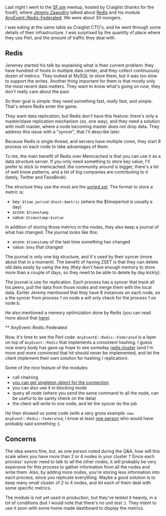 Last night I went to the [SF.pm](http://www.meetup.com/San-Francisco-Perl-Mongers/) meetup, hosted by Craiglist (thanks for the food!), where [Jeremy Zawodny](https://twitter.com/jzawodn) talked about [Redis](http://redis.io) and his module [AnyEvent::Redis::Federated](https://metacpan.org/module/AnyEvent::Redis::Federated). We were about 30 mongers.

I was eating at the same table as Craiglist CTO's, and he went through some details of their infrastructure. I was surprised by the quantity of place where they use Perl, and the amount of traffic they deal with.

Redis
-----

Jeremey started his talk by explaining what is their current problem: they have hundred of hosts in multiple data center, and they collect continuously dozen of metrics. They looked at MySQL to store them, but it was too slow to support the writes. Another thing important for them is that mostly only the most recent data matters. They want to know what's going on *now*, they don't really care about the past.

So their goal is simple: they need something fast, *really* fast, and simple. That's where Redis enter the game.

They want data replication, but Redis don't have this feature: there's only a master/slave replication mechanism (so, one way), and they need a solution with multi master, where a node becoming master does not drop data. They address this issue with a "syncer", that I'll describe later.

Because Redis is single thread, and servers have multiple cores, they start 8 process on each node to take advantages of them.

To me, the main benefit of Redis over Memcached is that you can use it as a data structure server. If you only need something to store key value, I'll prefer to stick to memcached: the community around is bigger, there's a lot of well know patterns, and a lot of big companies are contributing to it (lately, Twitter and FaceBook).

The structure they use the most are the [*sorted set*](http://redis.io/commands#sorted_set). The format to store a metric is:

-   key: `$time_period:$host:$metric` (where the $timeperiod is usually a day)
-   score: `$timestamp`
-   value: `$timestamp:$value`

In addition of storing those metrics in the nodes, they also keep a journal of what has changed. The journal looks like this:

-   score: `$timestamp` of the last time something has changed
-   value: `$key` that changed

The journal is only one big structure, and it's used by their syncer (more about that in a moment). The benefit of having ZSET is that they can delete old data easily by using the key (they don't have enough memory to store more than a couple of days, so they need to be able to delete by day kickly).

The journal is use for replication. Each process has a syncer that track all his peers, pull the data from those nodes and merge them with the local data. Earlier Jeremy mentioned that they have 8 instances on each node, so a the syncer from process 1 on node a will only check for the process 1 on node b.

He also mentioned a memory optimization done by Redis (you can read more about that [here](http://redis.io/topics/memory-optimization)).

\*\* AnyEvent::Redis::Federated

Now, it's time to see the Perl code. `AnyEventE::Redis::Federated` is a layer on top of `AnyEvent::Redis` that implements a consistent hashing. I guess now every body has gave up hope to see someday [redis cluster](http://redis.io/topics/cluster-spec) (and I'm more and more convinced that hit should never be implemented, and let the client implement their own solution for hashing / replication).

Some of the nice feature of the modules:

-   call chaining
-   [you can get singleton object for the connection](https://metacpan.org/module/AnyEvent::Redis::Federated#SHARED-CONNECTIONS)
-   you can also use it in blocking mode
-   query all node (where you send the same command to all the node, can be useful to do sanity check on the data)
-   the client will write to one node, and let the syncer do the job

He then showed us some code (with a very gross example: `new AnyEvent::Redis::Federated`, I know at least [one person](http://search.cpan.org/perldoc?indirect) who would have probably said something :).

Concerns
--------

The idea seems fine, but, as one person noted during the Q&A, how will this scale when you have more than 2 or 4 nodes in your cluster ? Since each process' syncer need to talk to *all* the other nodes, it will probably be very expensive for this process to gather information from all the nodes and write them. Also, by adding more nodes, you're storing less information into each process, since you replicate everything. Maybe a good solution is to keep many small cluster of 2 to 4 nodes, and let each of them deal with some specific metrics.

The module is not yet used in production, but they've tested it heavily, in a lot of conditions (but I would note that there's no unit test :). They intent to use it soon with some home made dashboard to display the metrics.
